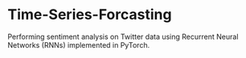 # Time-Series-Forcasting
Performing sentiment analysis on Twitter data using Recurrent Neural Networks (RNNs) implemented in PyTorch.
